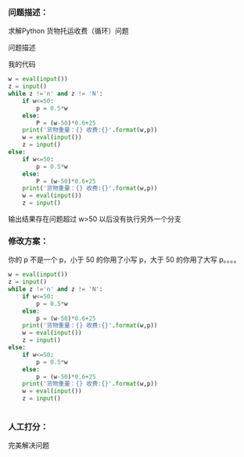### 问题描述：

<p>求解Python 货物托运收费（循环）问题</p>
问题描述

我的代码

```python
w = eval(input())
z = input()
while z !='n' and z != 'N':
    if w<=50:
        p = 0.5*w
    else:
        P = (w-50)*0.6+25
    print('货物重量：{} 收费:{}'.format(w,p))
    w = eval(input())
    z = input()
else:
    if w<=50:
        p = 0.5*w
    else:
        P = (w-50)*0.6+25
    print('货物重量：{} 收费:{}'.format(w,p))
    w = eval(input())
    z = input()

```

输出结果存在问题超过 w>50 以后没有执行另外一个分支

### 修改方案：

你的 p 不是一个 p，小于 50 的你用了小写 p，大于 50 的你用了大写 p。。。。

```python
w = eval(input())
z = input()
while z !='n' and z != 'N':
    if w<=50:
        p = 0.5*w
    else:
        p = (w-50)*0.6+25
    print('货物重量：{} 收费:{}'.format(w,p))
    w = eval(input())
    z = input()
else:
    if w<=50:
        p = 0.5*w
    else:
        p = (w-50)*0.6+25
    print('货物重量：{} 收费:{}'.format(w,p))
    w = eval(input())
    z = input()



```

### 人工打分：

完美解决问题
